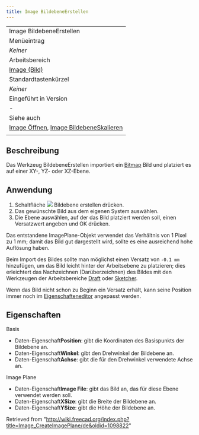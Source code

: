 ```yaml
---
title: Image BildebeneErstellen
---
```

|  |
| --- |
| Image BildebeneErstellen |
| Menüeintrag |
| *Keiner* |
| Arbeitsbereich |
| [Image (Bild)](/Image_Workbench/de "Image Workbench/de") |
| Standardtastenkürzel |
| *Keiner* |
| Eingeführt in Version |
| - |
| Siehe auch |
| [Image Öffnen](/Image_Open/de "Image Open/de"), [Image BildebeneSkalieren](/Image_Scaling/de "Image Scaling/de") |
|  |

## Beschreibung

Das Werkzeug BildebeneErstellen importiert ein [Bitmap](/Bitmap/de "Bitmap/de") Bild und platziert es auf einer XY-, YZ- oder XZ-Ebene.

## Anwendung

1. Schaltfläche ![](/images/Image_CreateImagePlane.svg) Bildebene erstellen drücken.
2. Das gewünschte Bild aus dem eigenen System auswählen.
3. Die Ebene auswählen, auf der das Bild platziert werden soll, einen Versatzwert angeben und OK drücken.

Das entstandene ImagePlane-Objekt verwendet das Verhältnis von 1 Pixel zu 1 mm; damit das Bild gut dargestellt wird, sollte es eine ausreichend hohe Auflösung haben.

Beim Import des Bildes sollte man möglichst einen Versatz von `-0.1 mm` hinzufügen, um das Bild leicht hinter der Arbeitsebene zu platzieren; dies erleichtert das Nachzeichnen (Darüberzeichnen) des Bildes mit den Werkzeugen der Arbeitsbereiche [Draft](/Draft_Workbench/de "Draft Workbench/de") oder [Sketcher](/Sketcher_Workbench/de "Sketcher Workbench/de").

Wenn das Bild nicht schon zu Beginn ein Versatz erhält, kann seine Position immer noch im [Eigenschafteneditor](/Property_editor/de "Property editor/de") angepasst werden.

## Eigenschaften

Basis

* Daten-Eigenschaft**Position**: gibt die Koordinaten des Basispunkts der Bildebene an.
* Daten-Eigenschaft**Winkel**: gibt den Drehwinkel der Bildebene an.
* Daten-Eigenschaft**Achse**: gibt die für den Drehwinkel verwendete Achse an.

Image Plane

* Daten-Eigenschaft**Image File**: gibt das Bild an, das für diese Ebene verwendet werden soll.
* Daten-Eigenschaft**XSize**: gibt die Breite der Bildebene an.
* Daten-Eigenschaft**YSize**: gibt die Höhe der Bildebene an.

Retrieved from "<http://wiki.freecad.org/index.php?title=Image_CreateImagePlane/de&oldid=1098822>"